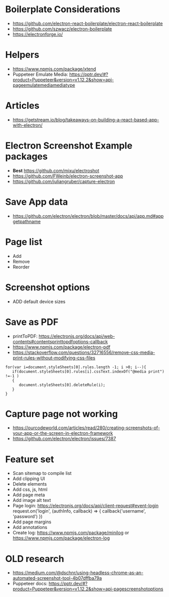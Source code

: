 
# Boilerplate Considerations
- https://github.com/electron-react-boilerplate/electron-react-boilerplate
- https://github.com/szwacz/electron-boilerplate
- https://electronforge.io/

# Helpers
- https://www.npmjs.com/package/xtend
- Puppeteer Emulate Media: https://pptr.dev/#?product=Puppeteer&version=v1.12.2&show=api-pageemulatemediamediatype


# Articles
- https://getstream.io/blog/takeaways-on-building-a-react-based-app-with-electron/


# Electron Screenshot Example packages
- **Best** https://github.com/mixu/electroshot
- https://github.com/FWeinb/electron-screenshot-app
- https://github.com/juliangruber/capture-electron


# Save App data
- https://github.com/electron/electron/blob/master/docs/api/app.md#appgetpathname


# Page list
- Add
- Remove
- Reorder


# Screenshot options
- ADD default device sizes


# Save as PDF
- printToPDF: https://electronjs.org/docs/api/web-contents#contentsprinttopdfoptions-callback
- https://www.npmjs.com/package/electron-pdf
- https://stackoverflow.com/questions/32716556/remove-css-media-print-rules-without-modifying-css-files
```
for(var i=document.styleSheets[0].rules.length -1; i >0; i--){
   if(document.styleSheets[0].rules[i].cssText.indexOf("@media print") !=-1 )
   {
      document.styleSheets[0].deleteRule(i);
   }
}
```


# Capture page not working
- https://ourcodeworld.com/articles/read/280/creating-screenshots-of-your-app-or-the-screen-in-electron-framework
- https://github.com/electron/electron/issues/7387


# Feature set
- Scan sitemap to compile list
- Add clipping UI
- Delete elements
- Add css, js, html
- Add page meta
- Add image alt text
- Page login: https://electronjs.org/docs/api/client-request#event-login
  request.on('login', (authInfo, callback) => {
    callback('username', 'password')
  })
- Add page margins
- Add annotations
- Create log: https://www.npmjs.com/package/minilog or https://www.npmjs.com/package/electron-log


# OLD research
- https://medium.com/@dschnr/using-headless-chrome-as-an-automated-screenshot-tool-4b07dffba79a
- Puppeteer docs: https://pptr.dev/#?product=Puppeteer&version=v1.12.2&show=api-pagescreenshotoptions
